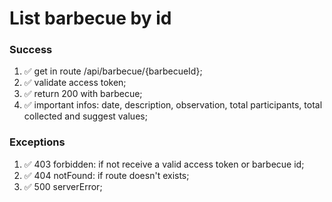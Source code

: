# List barbecue by id

### Success

1. ✅ get in route /api/barbecue/{barbecueId};
2. ✅ validate access token;
4. ✅ return 200 with barbecue;
5. ✅ important infos: date, description, observation, total participants, total collected and suggest values;

### Exceptions

1. ✅ 403 forbidden: if not receive a valid access token or barbecue id;
2. ✅ 404 notFound: if route doesn't exists;
3. ✅ 500 serverError;
